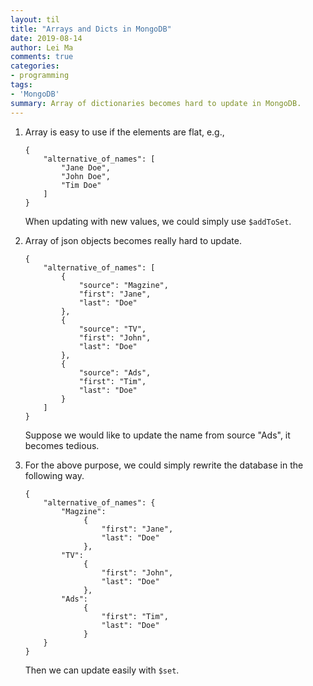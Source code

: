 ```yaml
---
layout: til
title: "Arrays and Dicts in MongoDB"
date: 2019-08-14
author: Lei Ma
comments: true
categories:
- programming
tags:
- 'MongoDB'
summary: Array of dictionaries becomes hard to update in MongoDB.
---
```



1. Array is easy to use if the elements are flat, e.g.,

   ```
   {
       "alternative_of_names": [
           "Jane Doe",
           "John Doe",
           "Tim Doe"
       ]
   }
   ```
   When updating with new values, we could simply use `$addToSet`.
2. Array of json objects becomes really hard to update.
   ```
   {
       "alternative_of_names": [
           {
               "source": "Magzine",
               "first": "Jane",
               "last": "Doe"
           },
           {
               "source": "TV",
               "first": "John",
               "last": "Doe"
           },
           {
               "source": "Ads",
               "first": "Tim",
               "last": "Doe"
           }
       ]
   }
   ```

   Suppose we would like to update the name from source "Ads", it becomes tedious.
3. For the above purpose, we could simply rewrite the database in the following way.
   ```
   {
       "alternative_of_names": {
           "Magzine":
                {
                    "first": "Jane",
                    "last": "Doe"
                },
           "TV":
                {
                    "first": "John",
                    "last": "Doe"
                },
           "Ads":
                {
                    "first": "Tim",
                    "last": "Doe"
                }
       }
   }
   ```
   Then we can update easily with `$set`.
